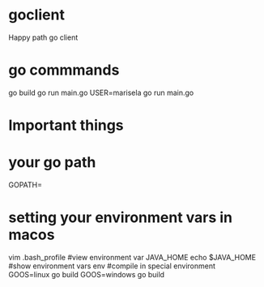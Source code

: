 # goclient
Happy path go client

# go commmands

go build
go run main.go
USER=marisela go run main.go

# Important things
  # your go path
  GOPATH=<your path go>
  # setting your environment vars in macos
  vim .bash_profile
  #view environment var JAVA_HOME
  echo $JAVA_HOME
  #show environment vars
  env
  #compile in special environment  
  GOOS=linux go build
  GOOS=windows go build


